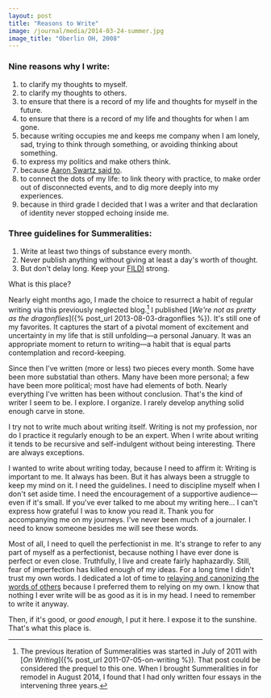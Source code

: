 ```yaml
---
layout: post
title: "Reasons to Write"
image: /journal/media/2014-03-24-summer.jpg
image_title: "Oberlin OH, 2008"
---
```


### Nine reasons why I write:

1. to clarify my thoughts to myself.
2. to clarify my thoughts to others.
3. to ensure that there is a record of my life and thoughts for myself in the future.
4. to ensure that there is a record of my life and thoughts for when I am gone.
5. because writing occupies me and keeps me company when I am lonely, sad, trying to think through something, or avoiding thinking about something.
6. to express my politics and make others think.
7. because [Aaron Swartz said to](http://www.aaronsw.com/weblog/about).
8. to connect the dots of my life: to link theory with practice, to make order out of disconnected events, and to dig more deeply into my experiences.
9. because in third grade I decided that I was a writer and that declaration of identity never stopped echoing inside me.

### Three guidelines for Summeralities:

1. Write at least two things of substance every month.
2. Never publish anything without giving at least a day's worth of thought.
3. But don't delay long. Keep your [FILDI](http://www.youtube.com/watch?v=RYlCVwxoL_g) strong.

What is this place?

Nearly eight months ago, I made the choice to resurrect a habit of regular writing via this previously neglected blog.[^summer] I published [*We're not as pretty as the dragonflies*]({% post_url 2013-08-03-dragonflies %}). It's still one of my favorites. It captures the start of a pivotal moment of excitement and uncertainty in my life that is still unfolding—a personal January. It was an appropriate moment to return to writing—a habit that is equal parts contemplation and record-keeping.

Since then I've written (more or less) two pieces every month. Some have been more substatial than others. Many have been more personal; a few have been more political; most have had elements of both. Nearly everything I've written has been without conclusion. That's the kind of writer I seem to be. I explore. I organize. I rarely develop anything solid enough carve in stone.

I try not to write much about writing itself. Writing is not my profession, nor do I practice it regularly enough to be an expert. When I write about writing it tends to be recursive and self-indulgent without being interesting. There are always exceptions.

I wanted to write about writing today, because I need to affirm it: Writing is important to me. It always has been. But it has always been a struggle to keep my mind on it. I need the guidelines. I need to discipline myself when I don't set aside time. I need the encouragement of a supportive audience—even if it's small. If you've ever talked to me about my writing here... I can't express how grateful I was to know you read it. Thank you for accompanying me on my journeys. I've never been much of a journaler. I need to know someone besides me will see these words.

Most of all, I need to quell the perfectionist in me. It's strange to refer to any part of myself as a perfectionist, because nothing I have ever done is perfect or even close. Truthfully, I live and create fairly haphazardly. Still, fear of imperfection has killed enough of my ideas. For a long time I didn't trust my own words. I dedicated a lot of time to [relaying and canonizing the words of others](http://whimsicaliti.es/) because I preferred them to relying on my own. I know that nothing I ever write will be as good as it is in my head. I need to remember to write it anyway.

Then, if it's good, or *good enough*, I put it here. I expose it to the sunshine. That's what this place is.

[^summer]: The previous iteration of Summeralities was started in July of 2011 with [*On Writing*]({% post_url 2011-07-05-on-writing %}). That post could be considered the prequel to this one. When I brought Summeralities in for remodel in August 2014, I found that I had only written four essays in the intervening three years.